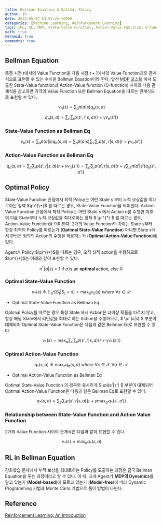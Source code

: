 ```yaml
---
title: Bellman Equation & Optimal Policy
author: jh
date: 2023-05-07 14:07:25 +0900
categories: [Machine Learning, Reinforcement Learning]
tags: [ML, RL, MDP, State-Value Function, Action-Value Function, Q-function, Bellman Equation]
math: true
mermaid: true
comments: true
---
```


## Bellman Equation
특정 시점 $t$에서의 Value Function을 다음 시점 $t+1$에서의 Value Function과의 관계식으로 표현할 수 있는 수식을 Bellman Equation이라 한다. 
앞선 [MDP 포스트](https://friendlyvillain.github.io/posts/mdp/#relationship-between-state-value-function-and-action-value-function) 에서 도출한 State-Value function과 Action-Value function (Q-function) 사이의 다음 관계식을 참고하면 각각의 Value Function 또한 Bellman Equation을 따르는 관계식으로 표현할 수 있다. 


$$ \ v_{\pi}(s) = \sum_{a} \pi(a|s)q_{\pi}(s, a) $$

$$ \ q_{\pi}(s, a) = \sum_{s'}\sum_{r}p(s', r|s, a) \left\{ r + \gamma v_{\pi}(s') \right\}$$


### State-Value Function as Bellman Eq

$$ \ v_{\pi}(s) = \sum_{a} \pi(a|s)q_{\pi}(s, a) = \sum_{a} \pi(a|s)\sum_{s'}\sum_{r}p(s', r|s, a) \left\{ r + \gamma v_{\pi}(s') \right\}$$


### Action-Value Function as Bellman Eq

$$ \ q_{\pi}(s, a) = \sum_{s'}\sum_{r}p(s', r|s, a) \left\{ r + \gamma v_{\pi}(s') \right\} = \sum_{s'}\sum_{r}p(s', r|s, a) \left\{ r + \gamma \sum_{a'} \pi(a'|s')q_{\pi}(s', a') \right\}$$


## Optimal Policy
State-Value Function 관점에서 최적 Policy는 어떤 State $s$ 부터 누적 보상값을 최대로하는 정책 $\pi^{\*}$ 를 따르는 경우, State-Value Function을 의미한다. Action-Value Function 관점에서 최적 Policy는 어떤 State $s$ 에서 Action $a$를 수행한 이후의 다음 State부터 누적 보상값을 최대로하는 정책 $ \pi^{\*} $ 를 따르는 경우, Action-Value Function을 의미한다. 2개의 Value Function의 차이는 State $s$부터 항상 최적의 Policy를 따르는가 (**Optimal State-Value Function**) 아니면 State $s$에서 한번은 임의의 Action의 수행을 허용하는가 (**Optimal Action-Value Function**)에 있다. 

Agent가 Policy $\pi^{\*}$를 따르는 경우, 오직 최적 action을 수행하므로 $\pi^{\*}$는 아래와 같이 표현할 수 있다.

$$ \pi^{*}(a|s) = 1 \ \text{if } a \ \text{is an } \textbf{optimal } \text{action, } \text{else} \ 0 $$


### Optimal State-Value Function


$$ v_{*}(s) \triangleq \mathbb{E}_{\pi^{*}} [G_t | S_t=s] = \max_{\pi}v_{\pi}(s) \ where \ \forall{s} \in \mathcal{S} $$

- Optimal State-Value Function as Bellman Eq


Optimal Policy를 따르는 경우 특정 State 에서 Action은 더이상 확률을 따르지 않고, 항상 해당 State에서 리턴값을 최대로 하는 Action을 수행하므로, $ \pi (a\|s) $ 부분이 대체되어 Optimal State-Value Function은 다음과 같은 Bellman Eq로 표현할 수 있다.

$$ \ v_{*}(s) = \max_{a}\sum_{s'}\sum_{r}p(s', r|s, a) \left\{ r + \gamma v_{*}(s') \right\}$$


### Optimal Action-Value Function

$$ q_{*}(s, a) \triangleq \max_{\pi}q_{\pi}(s, a) \ where \ \forall{s} \in \mathcal{S}, \forall{a} \in \mathcal{A} $$

- Optimal Action-Value Function as Bellman Eq

Optimal State-Value Function 의 경우와 유사하게 $ \pi(a'\|s') $ 부분이 대체되어 Optimal Action-Value Function은 다음과 같은 Bellman Eq로 표현할 수 있다.

$$ \ q_{*}(s, a) = \sum_{s'}\sum_{r}p(s', r|s, a) \left\{ r + \gamma \max_{a'}q_{*}(s', a') \right\}$$

### Relationship between State-Value Function and Action Value Function

2개의 Value Function 사이의 관계식은 다음과 같이 표현할 수 있다. 

$$ \ v_{*}(s) = \max_{a}q_{*}(s, a) $$

## RL in Bellman Equation

강화학습 문제에서 누적 보상을 최대로하는 Policy를 도출하는 과정은 결국 Bellman Equation을 푸는 과정이라고 할 수 있다. 
이 때, 크게 Agent가 **MDP의 Dynamics**를 알고 있는가 (**Model-based**)에 모르고 있는가 (**Model-free**)에 따라 Dynamic Programming 기법과 Monte Carlo 기법으로 풀이 방법이 나뉜다. 

## Reference
[Reinforcement Learning: An Introduction](http://incompleteideas.net/book/the-book.html)
